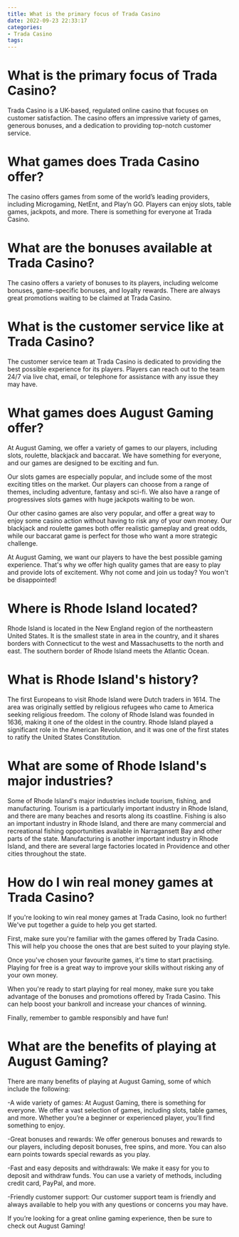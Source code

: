 ```yaml
---
title: What is the primary focus of Trada Casino
date: 2022-09-23 22:33:17
categories:
- Trada Casino
tags:
---
```



#  What is the primary focus of Trada Casino?

Trada Casino is a UK-based, regulated online casino that focuses on customer satisfaction. The casino offers an impressive variety of games, generous bonuses, and a dedication to providing top-notch customer service.

# What games does Trada Casino offer?

The casino offers games from some of the world’s leading providers, including Microgaming, NetEnt, and Play’n GO. Players can enjoy slots, table games, jackpots, and more. There is something for everyone at Trada Casino.

# What are the bonuses available at Trada Casino?

The casino offers a variety of bonuses to its players, including welcome bonuses, game-specific bonuses, and loyalty rewards. There are always great promotions waiting to be claimed at Trada Casino.

# What is the customer service like at Trada Casino?

The customer service team at Trada Casino is dedicated to providing the best possible experience for its players. Players can reach out to the team 24/7 via live chat, email, or telephone for assistance with any issue they may have.

#  What games does August Gaming offer?

At August Gaming, we offer a variety of games to our players, including slots, roulette, blackjack and baccarat. We have something for everyone, and our games are designed to be exciting and fun.

Our slots games are especially popular, and include some of the most exciting titles on the market. Our players can choose from a range of themes, including adventure, fantasy and sci-fi. We also have a range of progressives slots games with huge jackpots waiting to be won.

Our other casino games are also very popular, and offer a great way to enjoy some casino action without having to risk any of your own money. Our blackjack and roulette games both offer realistic gameplay and great odds, while our baccarat game is perfect for those who want a more strategic challenge.

At August Gaming, we want our players to have the best possible gaming experience. That's why we offer high quality games that are easy to play and provide lots of excitement. Why not come and join us today? You won't be disappointed!

#  Where is Rhode Island located?

Rhode Island is located in the New England region of the northeastern United States. It is the smallest state in area in the country, and it shares borders with Connecticut to the west and Massachusetts to the north and east. The southern border of Rhode Island meets the Atlantic Ocean.

# What is Rhode Island's history?

The first Europeans to visit Rhode Island were Dutch traders in 1614. The area was originally settled by religious refugees who came to America seeking religious freedom. The colony of Rhode Island was founded in 1636, making it one of the oldest in the country. Rhode Island played a significant role in the American Revolution, and it was one of the first states to ratify the United States Constitution.

# What are some of Rhode Island's major industries?

Some of Rhode Island's major industries include tourism, fishing, and manufacturing. Tourism is a particularly important industry in Rhode Island, and there are many beaches and resorts along its coastline. Fishing is also an important industry in Rhode Island, and there are many commercial and recreational fishing opportunities available in Narragansett Bay and other parts of the state. Manufacturing is another important industry in Rhode Island, and there are several large factories located in Providence and other cities throughout the state.

#  How do I win real money games at Trada Casino?

If you're looking to win real money games at Trada Casino, look no further! We've put together a guide to help you get started.

First, make sure you're familiar with the games offered by Trada Casino. This will help you choose the ones that are best suited to your playing style.

Once you've chosen your favourite games, it's time to start practising. Playing for free is a great way to improve your skills without risking any of your own money.

When you're ready to start playing for real money, make sure you take advantage of the bonuses and promotions offered by Trada Casino. This can help boost your bankroll and increase your chances of winning.

Finally, remember to gamble responsibly and have fun!

#  What are the benefits of playing at August Gaming?

There are many benefits of playing at August Gaming, some of which include the following:

-A wide variety of games: At August Gaming, there is something for everyone. We offer a vast selection of games, including slots, table games, and more. Whether you’re a beginner or experienced player, you’ll find something to enjoy.

-Great bonuses and rewards: We offer generous bonuses and rewards to our players, including deposit bonuses, free spins, and more. You can also earn points towards special rewards as you play.

-Fast and easy deposits and withdrawals: We make it easy for you to deposit and withdraw funds. You can use a variety of methods, including credit card, PayPal, and more.

-Friendly customer support: Our customer support team is friendly and always available to help you with any questions or concerns you may have.

If you’re looking for a great online gaming experience, then be sure to check out August Gaming!